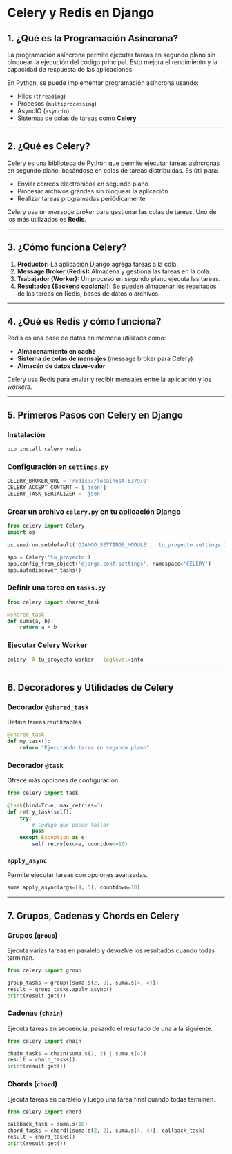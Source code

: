 # Celery y Redis en Django

## 1. ¿Qué es la Programación Asíncrona?
La programación asíncrona permite ejecutar tareas en segundo plano sin bloquear la ejecución del código principal. Esto mejora el rendimiento y la capacidad de respuesta de las aplicaciones.

En Python, se puede implementar programación asíncrona usando:
- Hilos (`threading`)
- Procesos (`multiprocessing`)
- AsyncIO (`asyncio`)
- Sistemas de colas de tareas como **Celery**

---
## 2. ¿Qué es Celery?
Celery es una biblioteca de Python que permite ejecutar tareas asíncronas en segundo plano, basándose en colas de tareas distribuidas. Es útil para:
- Enviar correos electrónicos en segundo plano
- Procesar archivos grandes sin bloquear la aplicación
- Realizar tareas programadas periódicamente

Celery usa un *message broker* para gestionar las colas de tareas. Uno de los más utilizados es **Redis**.

---
## 3. ¿Cómo funciona Celery?
1. **Productor:** La aplicación Django agrega tareas a la cola.
2. **Message Broker (Redis):** Almacena y gestiona las tareas en la cola.
3. **Trabajador (Worker):** Un proceso en segundo plano ejecuta las tareas.
4. **Resultados (Backend opcional):** Se pueden almacenar los resultados de las tareas en Redis, bases de datos o archivos.

---
## 4. ¿Qué es Redis y cómo funciona?
Redis es una base de datos en memoria utilizada como:
- **Almacenamiento en caché**
- **Sistema de colas de mensajes** (message broker para Celery)
- **Almacén de datos clave-valor**

Celery usa Redis para enviar y recibir mensajes entre la aplicación y los *workers*.

---
## 5. Primeros Pasos con Celery en Django
### Instalación
```bash
pip install celery redis
```

### Configuración en `settings.py`
```python
CELERY_BROKER_URL = 'redis://localhost:6379/0'
CELERY_ACCEPT_CONTENT = ['json']
CELERY_TASK_SERIALIZER = 'json'
```

### Crear un archivo `celery.py` en tu aplicación Django
```python
from celery import Celery
import os

os.environ.setdefault('DJANGO_SETTINGS_MODULE', 'tu_proyecto.settings')

app = Celery('tu_proyecto')
app.config_from_object('django.conf:settings', namespace='CELERY')
app.autodiscover_tasks()
```

### Definir una tarea en `tasks.py`
```python
from celery import shared_task

@shared_task
def suma(a, b):
    return a + b
```

### Ejecutar Celery Worker
```bash
celery -A tu_proyecto worker --loglevel=info
```

---
## 6. Decoradores y Utilidades de Celery
### Decorador `@shared_task`
Define tareas reutilizables.
```python
@shared_task
def my_task():
    return "Ejecutando tarea en segundo plano"
```

### Decorador `@task`
Ofrece más opciones de configuración.
```python
from celery import task

@task(bind=True, max_retries=3)
def retry_task(self):
    try:
        # Código que puede fallar
        pass
    except Exception as e:
        self.retry(exc=e, countdown=10)
```

### `apply_async`
Permite ejecutar tareas con opciones avanzadas.
```python
suma.apply_async(args=[4, 5], countdown=10)
```

---
## 7. Grupos, Cadenas y Chords en Celery
### Grupos (`group`)
Ejecuta varias tareas en paralelo y devuelve los resultados cuando todas terminan.
```python
from celery import group

group_tasks = group([suma.s(2, 2), suma.s(4, 4)])
result = group_tasks.apply_async()
print(result.get())
```

### Cadenas (`chain`)
Ejecuta tareas en secuencia, pasando el resultado de una a la siguiente.
```python
from celery import chain

chain_tasks = chain(suma.s(2, 2) | suma.s(4))
result = chain_tasks()
print(result.get())
```

### Chords (`chord`)
Ejecuta tareas en paralelo y luego una tarea final cuando todas terminen.
```python
from celery import chord

callback_task = suma.s(10)
chord_tasks = chord([suma.s(2, 2), suma.s(4, 4)], callback_task)
result = chord_tasks()
print(result.get())
```
